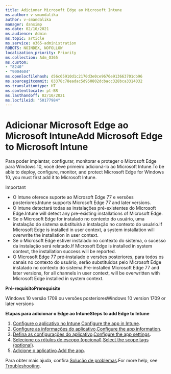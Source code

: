 ```yaml
---
title: Adicionar Microsoft Edge ao Microsoft Intune
ms.author: v-smandalika
author: v-smandalika
manager: dansimp
ms.date: 02/10/2021
ms.audience: Admin
ms.topic: article
ms.service: o365-administration
ROBOTS: NOINDEX, NOFOLLOW
localization_priority: Priority
ms.collection: Adm_O365
ms.custom:
- "8240"
- "9004604"
ms.openlocfilehash: d56c65910d1c2170d3e0ce9676e913663701db96
ms.sourcegitcommit: 03378c78eadac5d950802dcbacc328bca3314032
ms.translationtype: HT
ms.contentlocale: pt-BR
ms.lasthandoff: 02/10/2021
ms.locfileid: "50177984"
---
```

# <a name="add-microsoft-edge-to-microsoft-intune"></a><span data-ttu-id="ddab4-102">Adicionar Microsoft Edge ao Microsoft Intune</span><span class="sxs-lookup"><span data-stu-id="ddab4-102">Add Microsoft Edge to Microsoft Intune</span></span>

<span data-ttu-id="ddab4-103">Para poder implantar, configurar, monitorar e proteger o Microsoft Edge para Windows 10, você deve primeiro adicioná-lo ao Microsoft Intune.</span><span class="sxs-lookup"><span data-stu-id="ddab4-103">To be able to deploy, configure, monitor, and protect Microsoft Edge for Windows 10, you must first add it to Microsoft Intune.</span></span>

> [!IMPORTANT]
- <span data-ttu-id="ddab4-104">O Intune oferece suporte ao Microsoft Edge 77 e versões posteriores.</span><span class="sxs-lookup"><span data-stu-id="ddab4-104">Intune supports Microsoft Edge 77 and later versions.</span></span>
- <span data-ttu-id="ddab4-105">O Intune detectará todas as instalações pré-existentes do Microsoft Edge.</span><span class="sxs-lookup"><span data-stu-id="ddab4-105">Intune will detect any pre-existing installations of Microsoft Edge.</span></span>
- <span data-ttu-id="ddab4-106">Se o Microsoft Edge for instalado no contexto do usuário, uma instalação do sistema substituirá a instalação no contexto do usuário.</span><span class="sxs-lookup"><span data-stu-id="ddab4-106">If Microsoft Edge is installed in user context, a system installation will overwrite the installation in user context.</span></span>
- <span data-ttu-id="ddab4-107">Se o Microsoft Edge estiver instalado no contexto do sistema, o sucesso da instalação será relatado.</span><span class="sxs-lookup"><span data-stu-id="ddab4-107">If Microsoft Edge is installed in system context, the installation success will be reported.</span></span>
- <span data-ttu-id="ddab4-108">O Microsoft Edge 77 pré-instalado e versões posteriores, para todos os canais no contexto do usuário, serão substituídos pelo Microsoft Edge instalado no contexto do sistema.</span><span class="sxs-lookup"><span data-stu-id="ddab4-108">Pre-installed Microsoft Edge 77 and later versions, for all channels in user context, will be overwritten with Microsoft Edge installed in system context.</span></span>

<span data-ttu-id="ddab4-109">**Pré-requisito**</span><span class="sxs-lookup"><span data-stu-id="ddab4-109">**Prerequisite**</span></span>

<span data-ttu-id="ddab4-110">Windows 10 versão 1709 ou versões posteriores</span><span class="sxs-lookup"><span data-stu-id="ddab4-110">Windows 10 version 1709 or later versions</span></span>

<span data-ttu-id="ddab4-111">**Etapas para adicionar o Edge ao Intune**</span><span class="sxs-lookup"><span data-stu-id="ddab4-111">**Steps to add Edge to Intune**</span></span>

1. <span data-ttu-id="ddab4-112">[Configure o aplicativo no Intune](https://docs.microsoft.com/mem/intune/apps/apps-windows-edge).</span><span class="sxs-lookup"><span data-stu-id="ddab4-112">[Configure the app in Intune](https://docs.microsoft.com/mem/intune/apps/apps-windows-edge).</span></span>
2. <span data-ttu-id="ddab4-113">[Configure as informações do aplicativo](https://docs.microsoft.com/mem/intune/apps/apps-windows-edge).</span><span class="sxs-lookup"><span data-stu-id="ddab4-113">[Configure the app information](https://docs.microsoft.com/mem/intune/apps/apps-windows-edge).</span></span>
3. <span data-ttu-id="ddab4-114">[Defina as configurações do aplicativo](https://docs.microsoft.com/mem/intune/apps/apps-windows-edge).</span><span class="sxs-lookup"><span data-stu-id="ddab4-114">[Configure the app settings](https://docs.microsoft.com/mem/intune/apps/apps-windows-edge).</span></span>
4. <span data-ttu-id="ddab4-115">[Selecione os rótulos de escopo (opcional)](https://docs.microsoft.com/mem/intune/apps/apps-windows-edge).</span><span class="sxs-lookup"><span data-stu-id="ddab4-115">[Select the scope tags (optional)](https://docs.microsoft.com/mem/intune/apps/apps-windows-edge).</span></span>
5. <span data-ttu-id="ddab4-116">[Adicione o aplicativo](https://docs.microsoft.com/mem/intune/apps/apps-windows-edge).</span><span class="sxs-lookup"><span data-stu-id="ddab4-116">[Add the app](https://docs.microsoft.com/mem/intune/apps/apps-windows-edge).</span></span>

<span data-ttu-id="ddab4-117">Para obter mais ajuda, confira [Solução de problemas](https://docs.microsoft.com/mem/intune/apps/apps-windows-edge).</span><span class="sxs-lookup"><span data-stu-id="ddab4-117">For more help, see [Troubleshooting](https://docs.microsoft.com/mem/intune/apps/apps-windows-edge).</span></span>




